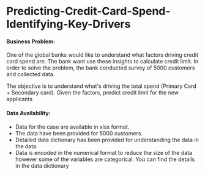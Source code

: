 # Predicting-Credit-Card-Spend-Identifying-Key-Drivers

#### Business Problem:
One of the global banks would like to understand what factors driving credit card spend are. The
bank want use these insights to calculate credit limit. In order to solve the problem, the bank
conducted survey of 5000 customers and collected data.

The objective is to understand what's driving the total spend (Primary Card + Secondary card). Given the factors, predict credit limit for the new applicants

#### Data Availability:
* Data for the case are available in xlsx format.
* The data have been provided for 5000 customers.
* Detailed data dictionary has been provided for understanding the data in the data.
* Data is encoded in the numerical format to reduce the size of the data however some of the variables are categorical. You can find the details in the data dictionary
